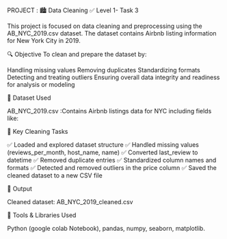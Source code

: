 PROJECT : 🏙️ Data Cleaning
✅ Level 1- Task 3

This project is focused on data cleaning and preprocessing using the AB_NYC_2019.csv dataset. The dataset contains Airbnb listing information for New York City in 2019.

🔍 Objective
To clean and prepare the dataset by:

Handling missing values
Removing duplicates
Standardizing formats
Detecting and treating outliers
Ensuring overall data integrity and readiness for analysis or modeling

📂 Dataset Used

AB_NYC_2019.csv :Contains Airbnb listings data for NYC including fields like:

🧹 Key Cleaning Tasks

✅ Loaded and explored dataset structure
✅ Handled missing values (reviews_per_month, host_name, name)
✅ Converted last_review to datetime
✅ Removed duplicate entries
✅ Standardized column names and formats
✅ Detected and removed outliers in the price column
✅ Saved the cleaned dataset to a new CSV file

💾 Output

Cleaned dataset: AB_NYC_2019_cleaned.csv

📒 Tools & Libraries Used

Python (google colab Notebook),
pandas,
numpy,
seaborn,
matplotlib.
